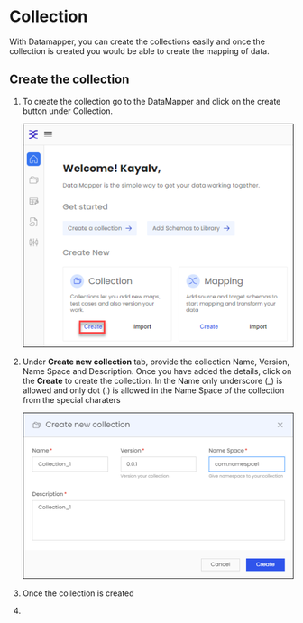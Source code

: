 # Collection

With Datamapper, you can create the collections easily and once the collection is created you would be able to create the mapping of data.

## Create the collection

1. To create the collection go to the DataMapper and click on the create button under Collection.

    ![](media/create-collection-1.png)

2. Under **Create new collection** tab, provide the collection Name, Version, Name Space and Description. Once you have added the details, click on the **Create** to create the collection. In the Name only underscore (_) is allowed and only dot (.) is allowed in the Name Space of the collection from the special charaters

    ![](media/create-collection-2.png)

3. Once the collection is created 
4.  
